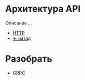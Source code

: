 # Архитектура API
Описание ...

- [HTTP](http/README.md)
- [<- назад](../README.md)

# Разобрать
- GRPC